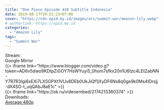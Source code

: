 ```yaml
---
title: "One Piece Episode 410 Subtitle Indonesia"
date: 2019-08-17T19:51:23+07:00
cover: "https://cdn.opid.my.id/images/arc/summit-war/amazon-lily.webp" # Optional, cover
# authorlink: https://opid.my.id
categories:
  - "Amazon Lily"
tags:
  - "Summit War"
---
```

<div class="ui menu violet borderless inverted">
  <div class="header item active">
        Stream:
    </div>
  <a class="active item" data-tab="google">
    <i class="google drive icon"></i> Google
  </a>
  <a class="item nounderline" data-tab="mirror">
    <i class="odnoklassniki icon"></i> Mirror
  </a>
</div>
<div class="ui bottom attached tab segment active" style="border:0 !important;" data-tab="google">
{{< iframe link="https://www.blogger.com/video.g?token=AD6v5dwo9KDtpZiGOY7HsWYuyi5_0hom7sfkx20n1U6tzc4LEtZabNN-Y7R7R3Igi6xEXi7LXSGPXt1VUv8DEb0UkJiQf1jXyDF6Ns8q0ge9k0Ms4IDrsjj-dX4SO-t_uqQAbJ8aE1c" >}}
</div>
<div class="ui bottom attached tab segment" style="border:0 !important;" data-tab="mirror">
{{< iframe link="https://ok.ru/videoembed/2174213360374" >}}
</div>
<div class="ui menu violet borderless inverted">
  <div class="header item active">
        Downloads:
    </div>
  <a class="item nounderline" href="https://ouo.io/lmUBLk" target="_blank" rel="dofollow"><i class="google drive icon"></i>
    Average 480p</a>
</div>